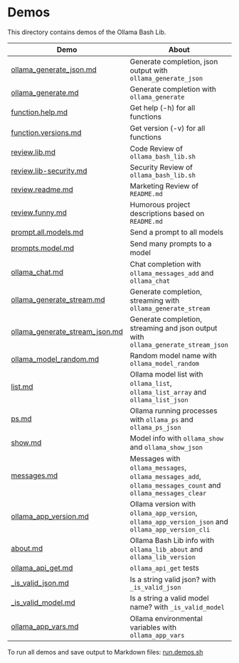 # Demos

This directory contains demos of the Ollama Bash Lib.

| Demo                                                                   | About                                                                                                                          | Script                                                                 |
|------------------------------------------------------------------------|--------------------------------------------------------------------------------------------------------------------------------|------------------------------------------------------------------------|
| [ollama_generate_json.md](ollama_generate_json.md)               | Generate completion, json output with `ollama_generate_json`                                            | [ollama_generate_json.sh](ollama_generate_json.sh)               |
| [ollama_generate.md](ollama_generate.md)                         | Generate completion with `ollama_generate`                                                              | [ollama_generate.sh](ollama_generate.sh)                         |
| [function.help.md](function.help.md)                                               | Get help (-h) for all functions                                                                                                | [function.help.sh](function.help.sh)                                               |
| [function.versions.md](function.versions.md)                                       | Get version (-v) for all functions                                                                                             | [function.versions.sh](function.versions.sh)                                     |
| [review.lib.md](review.lib.md)                                   | Code Review of `ollama_bash_lib.sh`                                                                      | [review.lib.sh](review.lib.sh)                                   |
| [review.lib-security.md](review.lib-security.md)                 | Security Review of `ollama_bash_lib.sh`                                                                  | [review.lib.sh](review.lib-security.sh)                          |
| [review.readme.md](review.readme.md)                             | Marketing Review of `README.md`                                                                              | [review.readme.sh](review.readme.sh)                             |
| [review.funny.md](review.funny.md)                               | Humorous project descriptions based on `README.md`                                                                | [review.funny.sh](review.funny.sh)                               |
| [prompt.all.models.md](prompt.all.models.md)                     | Send a prompt to all models                                                                                                    | [prompt.all.models.sh](prompt.all.models.sh)                     |
| [prompts.model.md](prompts.model.md)                             | Send many prompts to a model                                                                                                   | [prompts.model.sh](prompts.model.sh)                             |
| [ollama_chat.md](ollama_chat.md)                                 | Chat completion with `ollama_messages_add` and `ollama_chat`                             | [ollama_chat.sh](ollama_chat.sh)                                 |
| [ollama_generate_stream.md](ollama_generate_stream.md)           | Generate completion, streaming with `ollama_generate_stream`                                            | [ollama_generate_stream.sh](ollama_generate_stream.sh)           |
| [ollama_generate_stream_json.md](ollama_generate_stream_json.md) | Generate completion, streaming and json output with `ollama_generate_stream_json`                       | [ollama_generate_stream_json.sh](ollama_generate_stream_json.sh) |
| [ollama_model_random.md](ollama_model_random.md)                 | Random model name with `ollama_model_random`                                                               | [ollama_model_random.sh](ollama_model_random.sh)                 |
| [list.md](list.md)                                               | Ollama model list with `ollama_list`, `ollama_list_array` and `ollama_list_json`                           | [list.sh](list.sh)                                               |
| [ps.md](ps.md)                                                   | Ollama running processes with `ollama_ps` and `ollama_ps_json`                       | [ps.sh](ps.sh)                                                   |
| [show.md](show.md)                                               | Model info with `ollama_show` and `ollama_show_json`                                   | [show.sh](show.sh)                                               |
| [messages.md](messages.md)                                       | Messages with `ollama_messages`, `ollama_messages_add`, `ollama_messages_count` and `ollama_messages_clear` | [messages.sh](messages.sh)                                       |
| [ollama_app_version.md](ollama_app_version.md)                                         | Ollama version with `ollama_app_version`, `ollama_app_version_json` and `ollama_app_version_cli`          | [ollama_app_version.sh](ollama_app_version.sh)                                         |
| [about.md](about.md)                                             | Ollama Bash Lib info with `ollama_lib_about` and `ollama_lib_version`                      | [about.sh](about.sh)                                             |
| [ollama_api_get.md](ollama_api_get.md)                           | `ollama_api_get` tests                                                                                       | [ollama_api_get.sh](ollama_api_get.sh)                           |
| [_is_valid_json.md](_is_valid_json.md)                           | Is a string valid json? with `_is_valid_json`                                                                                  | [_is_valid_json.sh](_is_valid_json.sh)                           |
| [_is_valid_model.md](_is_valid_model.md)                         | Is a string a valid model name? with `_is_valid_model`                                                                         | [_is_valid_model.sh](_is_valid_model.sh)                         |
| [ollama_app_vars.md](ollama_app_vars.md)                         | Ollama environmental variables with `ollama_app_vars`                                                     | [ollama_app_vars.sh](ollama_app_vars.sh)                         |

To run all demos and save output to Markdown files: [run.demos.sh](run.demos.sh)
